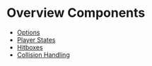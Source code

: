# Overview Components

* [Options](./options.md)
* [Player States](./player-states.md)
* [Hitboxes](./hitboxes.md)
* [Collision Handling](./collision-handling.md)
